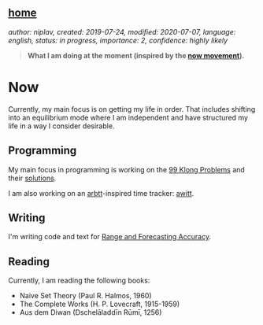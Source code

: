 [home](./index.md)
------------------

*author: niplav, created: 2019-07-24, modified: 2020-07-07, language: english, status: in progress, importance: 2, confidence: highly likely*

> __What I am doing at the moment (inspired by the
> [now movement](https://nownownow.com/about)).__

Now
===

Currently, my main focus is on getting my life in order. That includes
shifting into an equilibrium mode where I am independent and have
structured my life in a way I consider desirable.

Programming
-----------

My main focus in programming is working on the [99
Klong Problems](./99_klong_problems.html) and their
[solutions](./99_problems_klong_solution.html).

I am also working on an [arbtt](https://arbtt.nomeata.de/)-inspired time
tracker: [awitt](https://github.com/niplav/awitt).

Writing
-------

I'm writing code and text for [Range and Forecasting
Accuracy](./range_and_forecasting_accuracy.html).

Reading
-------

Currently, I am reading the following books:

* Naive Set Theory (Paul R. Halmos, 1960)
* The Complete Works (H. P. Lovecraft, 1915-1959)
* Aus dem Diwan (Dschelāladdīn Rūmī, 1256)
